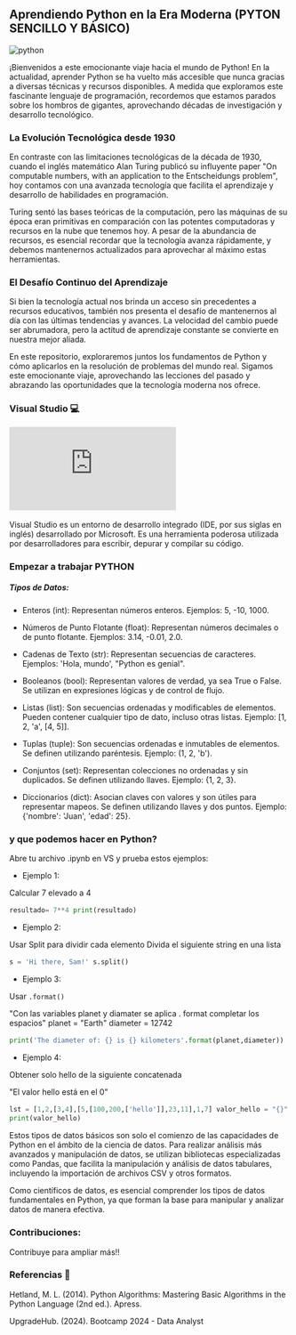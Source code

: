 ## Aprendiendo Python en la Era Moderna (PYTON SENCILLO Y BÁSICO)

![python](https://github.com/AleDV89/PYTHON_BASIC/blob/main/python.png)

¡Bienvenidos a este emocionante viaje hacia el mundo de Python! En la actualidad, aprender Python se ha vuelto más accesible que nunca gracias a diversas técnicas y recursos disponibles. A medida que exploramos este fascinante lenguaje de programación, recordemos que estamos parados sobre los hombros de gigantes, aprovechando décadas de investigación y desarrollo tecnológico.

### La Evolución Tecnológica desde 1930
En contraste con las limitaciones tecnológicas de la década de 1930, cuando el inglés matemático Alan Turing publicó su influyente paper "On computable numbers, with an application to the Entscheidungs problem", hoy contamos con una avanzada tecnología que facilita el aprendizaje y desarrollo de habilidades en programación.

Turing sentó las bases teóricas de la computación, pero las máquinas de su época eran primitivas en comparación con las potentes computadoras y recursos en la nube que tenemos hoy. A pesar de la abundancia de recursos, es esencial recordar que la tecnología avanza rápidamente, y debemos mantenernos actualizados para aprovechar al máximo estas herramientas.

 ### El Desafío Continuo del Aprendizaje

 Si bien la tecnología actual nos brinda un acceso sin precedentes a recursos educativos, también nos presenta el desafío de mantenernos al día con las últimas tendencias y avances. La velocidad del cambio puede ser abrumadora, pero la actitud de aprendizaje constante se convierte en nuestra mejor aliada.

En este repositorio, exploraremos juntos los fundamentos de Python y cómo aplicarlos en la resolución de problemas del mundo real. Sigamos este emocionante viaje, aprovechando las lecciones del pasado y abrazando las oportunidades que la tecnología moderna nos ofrece.


### Visual Studio 💻


![VS](https://github.com/AleDV89/PYTHON_BASIC/blob/main/visual.s)


Visual Studio es un entorno de desarrollo integrado (IDE, por sus siglas en inglés) desarrollado por Microsoft. Es una herramienta poderosa utilizada por desarrolladores para escribir, depurar y compilar su código.

### Empezar a trabajar PYTHON

##### Tipos de Datos:

* Enteros (int): Representan números enteros. Ejemplos: 5, -10, 1000.


* Números de Punto Flotante (float): Representan números decimales o de punto flotante. Ejemplos: 3.14, -0.01, 2.0.

* Cadenas de Texto (str): Representan secuencias de caracteres. Ejemplos: 'Hola, mundo', "Python es genial".

* Booleanos (bool): Representan valores de verdad, ya sea True o False. Se utilizan en expresiones lógicas y de control de flujo.

* Listas (list): Son secuencias ordenadas y modificables de elementos. Pueden contener cualquier tipo de dato, incluso otras listas. Ejemplo: [1, 2, 'a', [4, 5]].

* Tuplas (tuple): Son secuencias ordenadas e inmutables de elementos. Se definen utilizando paréntesis. Ejemplo: (1, 2, 'b').

* Conjuntos (set): Representan colecciones no ordenadas y sin duplicados. Se definen utilizando llaves. Ejemplo: {1, 2, 3}.

* Diccionarios (dict): Asocian claves con valores y son útiles para representar mapeos. Se definen utilizando llaves y dos puntos. Ejemplo: {'nombre': 'Juan', 'edad': 25}.

### y que podemos hacer en Python? 

Abre tu archivo .ipynb en VS y prueba estos ejemplos: 

* Ejemplo 1: 

Calcular 7 elevado a 4
```python
resultado= 7**4 print(resultado)
```
 * Ejemplo 2: 

Usar Split para dividir cada elemento
Divida el siguiente string en una lista

```python
s = 'Hi there, Sam!' s.split()
```
* Ejemplo 3:

Usar `.format()`

"Con las variables planet y diamater se aplica . format completar los espacios" planet = "Earth" diameter = 12742 
```python
print('The diameter of: {} is {} kilometers'.format(planet,diameter))
```

* Ejemplo 4:

Obtener solo hello de la siguiente concatenada

"El valor hello está en el 0" 
```python
lst = [1,2,[3,4],[5,[100,200,['hello']],23,11],1,7] valor_hello = "{}".format(lst[3][1][2][0]) 
print(valor_hello)
```



Estos tipos de datos básicos son solo el comienzo de las capacidades de Python en el ámbito de la ciencia de datos. Para realizar análisis más avanzados y manipulación de datos, se utilizan bibliotecas especializadas como Pandas, que facilita la manipulación y análisis de datos tabulares, incluyendo la importación de archivos CSV y otros formatos.

Como científicos de datos, es esencial comprender los tipos de datos fundamentales en Python, ya que forman la base para manipular y analizar datos de manera efectiva.

### Contribuciones: 
Contribuye para ampliar más!!



### Referencias 📝

Hetland, M. L. (2014). Python Algorithms: Mastering Basic Algorithms in the Python Language (2nd ed.). Apress.

UpgradeHub. (2024). Bootcamp 2024 - Data Analyst
